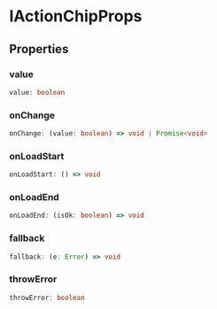 # IActionChipProps

## Properties

### value

```ts
value: boolean
```

### onChange

```ts
onChange: (value: boolean) => void | Promise<void>
```

### onLoadStart

```ts
onLoadStart: () => void
```

### onLoadEnd

```ts
onLoadEnd: (isOk: boolean) => void
```

### fallback

```ts
fallback: (e: Error) => void
```

### throwError

```ts
throwError: boolean
```
